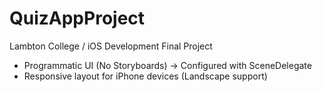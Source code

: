 # QuizAppProject
Lambton College / iOS Development Final Project

- Programmatic UI (No Storyboards) -> Configured with SceneDelegate
- Responsive layout for iPhone devices (Landscape support)
